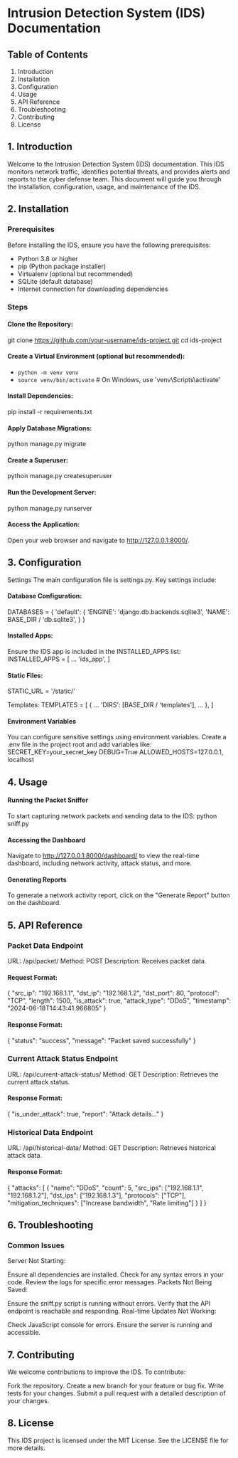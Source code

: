 # Intrusion Detection System (IDS) Documentation

## Table of Contents
1. Introduction
2. Installation
3. Configuration
4. Usage
5. API Reference
6. Troubleshooting
7. Contributing
8. License

## 1. Introduction
Welcome to the Intrusion Detection System (IDS) documentation. This IDS monitors network traffic, identifies potential threats, and provides alerts and reports to the cyber defense team. This document will guide you through the installation, configuration, usage, and maintenance of the IDS.

## 2. Installation
### Prerequisites
Before installing the IDS, ensure you have the following prerequisites:

- Python 3.8 or higher
- pip (Python package installer)
- Virtualenv (optional but recommended)
- SQLite (default database)
- Internet connection for downloading dependencies

### Steps
#### Clone the Repository:
git clone https://github.com/your-username/ids-project.git
cd ids-project

#### Create a Virtual Environment (optional but recommended):
- ```python -m venv venv```
- ```source venv/bin/activate```  # On Windows, use 'venv\Scripts\activate'

#### Install Dependencies:
pip install -r requirements.txt

#### Apply Database Migrations:
python manage.py migrate

#### Create a Superuser:
python manage.py createsuperuser

#### Run the Development Server:
python manage.py runserver

#### Access the Application:
Open your web browser and navigate to http://127.0.0.1:8000/.

## 3. Configuration
Settings
The main configuration file is settings.py. Key settings include:

#### Database Configuration:
DATABASES = {
    'default': {
        'ENGINE': 'django.db.backends.sqlite3',
        'NAME': BASE_DIR / 'db.sqlite3',
    }
}

#### Installed Apps:
Ensure the IDS app is included in the INSTALLED_APPS list:
INSTALLED_APPS = [
    ...
    'ids_app',
]

#### Static Files:
STATIC_URL = '/static/'

Templates:
TEMPLATES = [
    {
        ...
        'DIRS': [BASE_DIR / 'templates'],
        ...
    },
]

#### Environment Variables
You can configure sensitive settings using environment variables. Create a .env file in the project root and add variables like:
SECRET_KEY=your_secret_key
DEBUG=True
ALLOWED_HOSTS=127.0.0.1, localhost

## 4. Usage
#### Running the Packet Sniffer
To start capturing network packets and sending data to the IDS:
python sniff.py

#### Accessing the Dashboard
Navigate to http://127.0.0.1:8000/dashboard/ to view the real-time dashboard, including network activity, attack status, and more.

#### Generating Reports
To generate a network activity report, click on the "Generate Report" button on the dashboard.

## 5. API Reference
### Packet Data Endpoint
URL: /api/packet/
Method: POST
Description: Receives packet data.

#### Request Format:
{
    "src_ip": "192.168.1.1",
    "dst_ip": "192.168.1.2",
    "dst_port": 80,
    "protocol": "TCP",
    "length": 1500,
    "is_attack": true,
    "attack_type": "DDoS",
    "timestamp": "2024-06-18T14:43:41.966805"
}

#### Response Format:
{
    "status": "success",
    "message": "Packet saved successfully"
}

### Current Attack Status Endpoint
URL: /api/current-attack-status/
Method: GET
Description: Retrieves the current attack status.

#### Response Format:
{
    "is_under_attack": true,
    "report": "Attack details..."
}
### Historical Data Endpoint
URL: /api/historical-data/
Method: GET
Description: Retrieves historical attack data.

#### Response Format:
{
    "attacks": [
        {
            "name": "DDoS",
            "count": 5,
            "src_ips": ["192.168.1.1", "192.168.1.2"],
            "dst_ips": ["192.168.1.3"],
            "protocols": ["TCP"],
            "mitigation_techniques": ["Increase bandwidth", "Rate limiting"]
        }
    ]
}

## 6. Troubleshooting
### Common Issues
Server Not Starting:

Ensure all dependencies are installed.
Check for any syntax errors in your code.
Review the logs for specific error messages.
Packets Not Being Saved:

Ensure the sniff.py script is running without errors.
Verify that the API endpoint is reachable and responding.
Real-time Updates Not Working:

Check JavaScript console for errors.
Ensure the server is running and accessible.

## 7. Contributing
We welcome contributions to improve the IDS. To contribute:

Fork the repository.
Create a new branch for your feature or bug fix.
Write tests for your changes.
Submit a pull request with a detailed description of your changes.

## 8. License
This IDS project is licensed under the MIT License. See the LICENSE file for more details.
